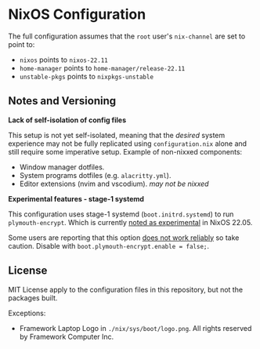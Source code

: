 # NixOS Configuration

The full configuration assumes that the `root` user's `nix-channel` are set to point to:

- `nixos` points to `nixos-22.11`
- `home-manager` points to `home-manager/release-22.11`
- `unstable-pkgs` points to `nixpkgs-unstable`

## Notes and Versioning

**Lack of self-isolation of config files**

This setup is not yet self-isolated, meaning that the *desired* system experience may not be fully replicated using `configuration.nix` alone and still require some imperative setup. Example of non-nixxed components:

- Window manager dotfiles.
- System programs dotfiles (e.g. `alacritty.yml`).
- Editor extensions (nvim and vscodium). *may not be nixxed*

**Experimental features - stage-1 systemd**

This configuration uses stage-1 systemd (`boot.initrd.systemd`) to run `plymouth-encrypt`. Which is currently [noted as experimental](https://search.nixos.org/options?channel=22.05&show=boot.initrd.systemd.enable&from=0&size=50&sort=relevance&type=packages&query=initrd.system) in NixOS 22.05.

Some users are reporting that this option [does not work reliably](https://github.com/NixOS/nixpkgs/issues/26722#issuecomment-1147735675) so take caution. Disable with `boot.plymouth-encrypt.enable = false;`.

## License

MIT License apply to the configuration files in this repository, but not the packages built.

Exceptions:
- Framework Laptop Logo in `./nix/sys/boot/logo.png`. All rights reserved by Framework Computer Inc.
